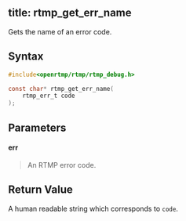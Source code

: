 title: rtmp_get_err_name
--------------------------

Gets the name of an error code. 


## Syntax ##

```c
#include<openrtmp/rtmp/rtmp_debug.h>

const char* rtmp_get_err_name( 
	rtmp_err_t code
);
```

## Parameters ##
#### err ####
> An RTMP error code.

## Return Value ##
A human readable string which corresponds to `code`.
